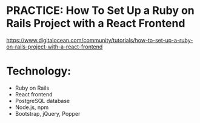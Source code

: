 # PRACTICE: How To Set Up a Ruby on Rails Project with a React Frontend 

https://www.digitalocean.com/community/tutorials/how-to-set-up-a-ruby-on-rails-project-with-a-react-frontend

# Technology:

- Ruby on Rails
- React frontend
- PostgreSQL database
- Node.js, npm
- Bootstrap, jQuery, Popper

